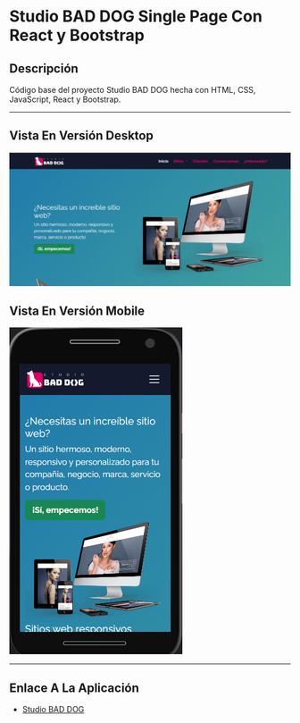 # Studio BAD DOG Single Page Con React y Bootstrap

## Descripción

Código base del proyecto Studio BAD DOG hecha con HTML, CSS, JavaScript, React y Bootstrap.

---

## Vista En Versión Desktop

![Vista_En_Versión_Desktop](src/assets/design/desktop-preview.jpg)

## Vista En Versión Mobile

![Vista_En_Versión_Mobile](src/assets/design/mobile-design.jpg)

---

## Enlace A La Aplicación

- [Studio BAD DOG](https://studiobaddog-sprb.netlify.app/)
